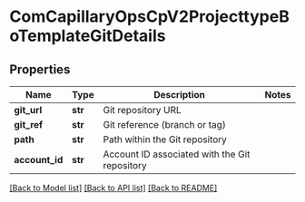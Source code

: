 # ComCapillaryOpsCpV2ProjecttypeBoTemplateGitDetails

## Properties
Name | Type | Description | Notes
------------ | ------------- | ------------- | -------------
**git_url** | **str** | Git repository URL | 
**git_ref** | **str** | Git reference (branch or tag) | 
**path** | **str** | Path within the Git repository | 
**account_id** | **str** | Account ID associated with the Git repository | 

[[Back to Model list]](../README.md#documentation-for-models) [[Back to API list]](../README.md#documentation-for-api-endpoints) [[Back to README]](../README.md)

